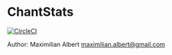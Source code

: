 ChantStats
==========

[![CircleCI](https://circleci.com/gh/maxalbert/ChantStats.svg?style=shield)](https://circleci.com/gh/maxalbert/ChantStats)

Author: Maximilian Albert <maximilian.albert@gmail.com>
